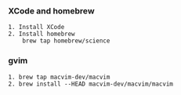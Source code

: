 ### XCode and homebrew
    1. Install XCode
    2. Install homebrew
        brew tap homebrew/science

### gvim
    1. brew tap macvim-dev/macvim
    2. brew install --HEAD macvim-dev/macvim/macvim

